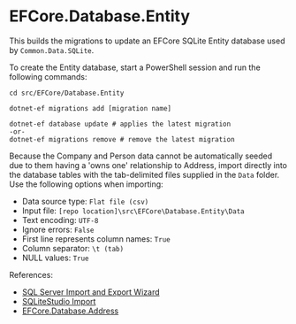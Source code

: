 # EFCore.Database.Entity
This builds the migrations to update an EFCore SQLite Entity database used by `Common.Data.SQLite`.

To create the Entity database, start a PowerShell session and run the following commands:

~~~shell
cd src/EFCore/Database.Entity

dotnet-ef migrations add [migration name]

dotnet-ef database update # applies the latest migration
-or-
dotnet-ef migrations remove # remove the latest migration
~~~

Because the Company and Person data cannot be automatically seeded due to them having a 'owns one' relationship to Address, import directly into the database tables with the tab-delimited files supplied in the `Data` folder.\
Use the following options when importing:
- Data source type: `Flat file (csv)`
- Input file: `[repo location]\src\EFCore\Database.Entity\Data`
- Text encoding: `UTF-8`
- Ignore errors: `False`
- First line represents column names: `True`
- Column separator: `\t (tab)`
- NULL values: `True`

References:
- [SQL Server Import and Export Wizard](https://learn.microsoft.com/en-us/sql/integration-services/import-export-data/import-and-export-data-with-the-sql-server-import-and-export-wizard)
- [SQLiteStudio Import](https://github.com/pawelsalawa/sqlitestudio/wiki/CsvImport)
- [EFCore.Database.Address](../Database.Address/README.md)